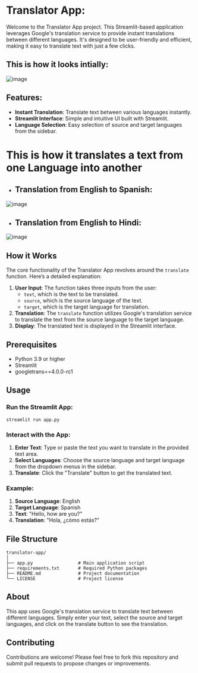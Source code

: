 # Translator App:

Welcome to the Translator App project. This Streamlit-based application leverages Google's translation service to provide instant translations between different languages. It's designed to be user-friendly and efficient, making it easy to translate text with just a few clicks.

## This is how it looks intially: 
![image](https://github.com/Sudhanshu480/Translator_App/assets/96736479/694f9cb9-1f00-467c-b88b-07069983e213)

## Features:
- **Instant Translation**: Translate text between various languages instantly.
- **Streamlit Interface**: Simple and intuitive UI built with Streamlit.
- **Language Selection**: Easy selection of source and target languages from the sidebar.

# This is how it translates a text from one Language into another
- ##  Translation from English to Spanish:
![image](https://github.com/Sudhanshu480/Translator_App/assets/96736479/4fd1e1a0-7e58-40fc-98d9-131c653f9a10)

- ##  Translation from English to Hindi:
![image](https://github.com/Sudhanshu480/Translator_App/assets/96736479/03be83f5-91cc-4a87-9c66-4121f165460c)



## How it Works
The core functionality of the Translator App revolves around the `translate` function. Here’s a detailed explanation:

1. **User Input**: The function takes three inputs from the user: 
    - `text`, which is the text to be translated.
    - `source`, which is the source language of the text.
    - `target`, which is the target language for translation.
2. **Translation**: The `translate` function utilizes Google's translation service to translate the text from the source language to the target language.
3. **Display**: The translated text is displayed in the Streamlit interface.

## Prerequisites
- Python 3.9 or higher
- Streamlit
- googletrans==4.0.0-rc1

## Usage
### Run the Streamlit App:
```
streamlit run app.py
```

### Interact with the App:
1. **Enter Text**: Type or paste the text you want to translate in the provided text area.
2. **Select Languages**: Choose the source language and target language from the dropdown menus in the sidebar.
3. **Translate**: Click the "Translate" button to get the translated text.

### Example:
1. **Source Language**: English
2. **Target Language**: Spanish
3. **Text**: "Hello, how are you?"
4. **Translation**: "Hola, ¿cómo estás?"

## File Structure
```
translator-app/
│
├── app.py                 # Main application script
├── requirements.txt       # Required Python packages
├── README.md              # Project documentation
└── LICENSE                # Project license
```


## About
This app uses Google's translation service to translate text between different languages. Simply enter your text, select the source and target languages, and click on the translate button to see the translation.

## Contributing
Contributions are welcome! Please feel free to fork this repository and submit pull requests to propose changes or improvements.
